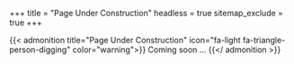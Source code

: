 +++
title           = "Page Under Construction"
headless        = true
sitemap_exclude = true
+++

{{< admonition title="Page Under Construction" icon="fa-light fa-triangle-person-digging" color="warning">}}
Coming soon ...
{{</ admonition >}}
